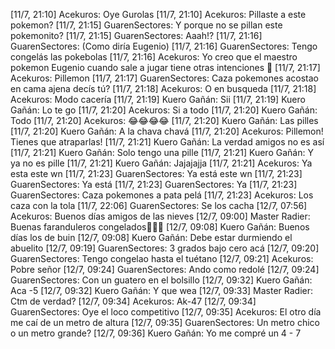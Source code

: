 [11/7, 21:10] Acekuros: Oye Gurolas
[11/7, 21:10] Acekuros: Pillaste a este pokemon?
[11/7, 21:15] GuarenSectores: Y porque no se pillan este pokemonito?
[11/7, 21:15] GuarenSectores: Aaah!?
[11/7, 21:16] GuarenSectores: (Como diría Eugenio)
[11/7, 21:16] GuarenSectores: Tengo congelás las pokebolas
[11/7, 21:16] Acekuros: Yo creo que el maestro pokemon Eugenio cuando sale a jugar tiene otras intenciones 🤔
[11/7, 21:17] Acekuros: Pillemon
[11/7, 21:17] GuarenSectores: Caza pokemones acostao en cama ajena decís tú?
[11/7, 21:18] Acekuros: O en busqueda
[11/7, 21:18] Acekuros: Modo cacería
[11/7, 21:19] Kuero Gañán: Sii
[11/7, 21:19] Kuero Gañán: Lo te go
[11/7, 21:20] Acekuros: Si a todo
[11/7, 21:20] Kuero Gañán: Todo
[11/7, 21:20] Acekuros: 😂😂😂😂
[11/7, 21:20] Kuero Gañán: Las pilles
[11/7, 21:20] Kuero Gañán: A la chava chavá
[11/7, 21:20] Acekuros: Pillemon!
Tienes que atraparlas!
[11/7, 21:21] Kuero Gañán: La verdad amigos no es así
[11/7, 21:21] Kuero Gañán: Solo tengo una pille
[11/7, 21:21] Kuero Gañán: Y ya no es pille
[11/7, 21:21] Kuero Gañán: Jajajajja
[11/7, 21:21] Acekuros: Ya esta este wn
[11/7, 21:23] GuarenSectores: Ya está este wn
[11/7, 21:23] GuarenSectores: Ya está
[11/7, 21:23] GuarenSectores: Ya
[11/7, 21:23] GuarenSectores: Caza pokemones a pata pelá
[11/7, 21:23] Acekuros: Los caza con la tola
[11/7, 22:06] GuarenSectores: Se los cacha
[12/7, 07:56] Acekuros: Buenos días amigos de las nieves
[12/7, 09:00] Master Radier: Buenas faranduleros congelados🥶🥶🥶
[12/7, 09:08] Kuero Gañán: Buenos días los de buin
[12/7, 09:08] Kuero Gañán: Debe estar durmiendo el abuelito
[12/7, 09:19] GuarenSectores: 3 grados bajo cero acá
[12/7, 09:20] GuarenSectores: Tengo congelao hasta el tuétano
[12/7, 09:21] Acekuros: Pobre señor
[12/7, 09:24] GuarenSectores: Ando como redolé
[12/7, 09:24] GuarenSectores: Con un guatero en el bolsillo
[12/7, 09:32] Kuero Gañán: Aca -5
[12/7, 09:32] Kuero Gañán: Y que wea
[12/7, 09:33] Master Radier: Ctm de verdad?
[12/7, 09:34] Acekuros: Ak-47
[12/7, 09:34] GuarenSectores: Oye el loco competitivo
[12/7, 09:35] Acekuros: El otro día me caí de un metro de altura
[12/7, 09:35] GuarenSectores: Un metro chico o un metro grande?
[12/7, 09:36] Kuero Gañán: Yo me compré un 4 - 7
